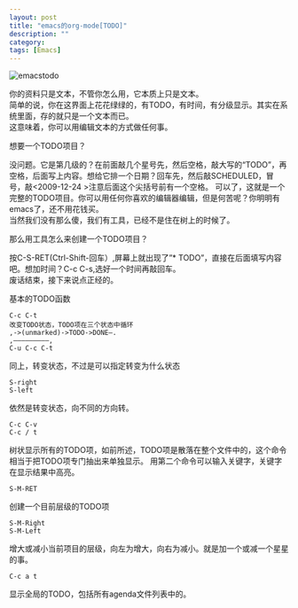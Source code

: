 ```yaml
---
layout: post
title: "emacs的org-mode[TODO]"
description: ""
category: 
tags: [Emacs]
---
```


![emacstodo](http://interbbs.b0.upaiyun.com/emacs/emacstodo.png)

你的资料只是文本，不管你怎么用，它本质上只是文本。  
简单的说，你在这界面上花花绿绿的，有TODO，有时间，有分级显示。其实在系统里面，存的就只是一个文本而已。  
这意味着，你可以用编辑文本的方式做任何事。  

想要一个TODO项目？  

没问题。它是第几级的？在前面敲几个星号先，然后空格，敲大写的“TODO”，再空格，后面写上内容。想给它排一个日期？回车先，然后敲SCHEDULED，冒号，敲&lt;2009-12-24 &gt;注意后面这个尖括号前有一个空格。
可以了，这就是一个完整的TODO项目。你可以用任何你喜欢的编辑器编辑，但是何苦呢？你明明有emacs了，还不用花钱买。  
当然我们没有那么傻，我们有工具，已经不是住在树上的时候了。  

那么用工具怎么来创建一个TODO项目？  

按C-S-RET(Ctrl-Shift-回车）,屏幕上就出现了”* TODO”，直接在后面填写内容吧。想加时间？C-c C-s,选好一个时间再敲回车。  
废话结束，接下来说点正经的。

基本的TODO函数

	C-c C-t
	改变TODO状态，TODO项在三个状态中循环
	,->(unmarked)->TODO->DONE–.
	,————————–,
	C-u C-c C-t

同上，转变状态，不过是可以指定转变为什么状态

	S-right
	S-left

依然是转变状态，向不同的方向转。

	C-c C-v
	C-c / t

树状显示所有的TODO项，如前所述，TODO项是散落在整个文件中的，这个命令相当于把TODO项专门抽出来单独显示。 
用第二个命令可以输入关键字，关键字在显示结果中高亮。
	
	S-M-RET
	
创建一个目前层级的TODO项

	S-M-Right
	S-M-Left
	
增大或减小当前项目的层级，向左为增大，向右为减小。就是加一个或减一个星星的事。

	C-c a t
	
显示全局的TODO，包括所有agenda文件列表中的。